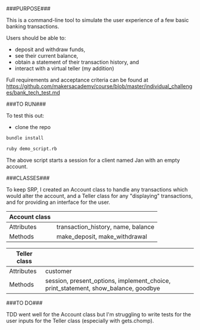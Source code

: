###PURPOSE###

This is a command-line tool to simulate the user experience of a few basic banking transactions.

Users should be able to:

- deposit and withdraw funds,
- see their current balance,
- obtain a statement of their transaction history, and
- interact with a virtual teller (my addition)

Full requirements and acceptance criteria can be found at https://github.com/makersacademy/course/blob/master/individual_challenges/bank_tech_test.md

###TO RUN###

To test this out:
- clone the repo
```sh
bundle install
```
```sh
ruby demo_script.rb
```
The above script starts a session for a client named Jan with an empty account.

###CLASSES###

To keep SRP, I created an Account class to handle any transactions which would alter the account, and a Teller class for any "displaying" transactions, and for providing an interface for the user.

| Account class |                                         |
|---------------|-----------------------------------------|
| Attributes    | transaction_history, name, balance |
| Methods       | make_deposit, make_withdrawal  |


| Teller class  |                                         |
|---------------|-----------------------------------------|
| Attributes    |  customer |
| Methods       | session, present_options, implement_choice,  print_statement, show_balance, goodbye|

###TO DO###

TDD went well for the Account class but I'm struggling to write tests for the user inputs for the Teller class (especially with gets.chomp).
